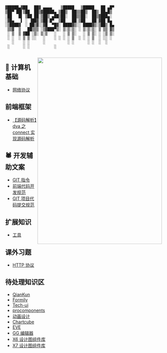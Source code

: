 ```

▓█████▄▓██   ██▓ ▄▄▄▄    ▒█████   ▒█████   ██ ▄█▀
▒██▀ ██▌▒██  ██▒▓█████▄ ▒██▒  ██▒▒██▒  ██▒ ██▄█▒ 
░██   █▌ ▒██ ██░▒██▒ ▄██▒██░  ██▒▒██░  ██▒▓███▄░ 
░▓█▄   ▌ ░ ▐██▓░▒██░█▀  ▒██   ██░▒██   ██░▓██ █▄ 
░▒████▓  ░ ██▒▓░░▓█  ▀█▓░ ████▓▒░░ ████▓▒░▒██▒ █▄
 ▒▒▓  ▒   ██▒▒▒ ░▒▓███▀▒░ ▒░▒░▒░ ░ ▒░▒░▒░ ▒ ▒▒ ▓▒
 ░ ▒  ▒ ▓██ ░▒░ ▒░▒   ░   ░ ▒ ▒░   ░ ▒ ▒░ ░ ░▒ ▒░
 ░ ░  ░ ▒ ▒ ░░   ░    ░ ░ ░ ░ ▒  ░ ░ ░ ▒  ░ ░░ ░ 
   ░    ░ ░      ░          ░ ░      ░ ░  ░  ░   
 ░      ░ ░           ░                          
     
```

<image src='http://d.paper.i4.cn/max/2017/03/20/14/1489990733158_705228.JPG' width='400' height='600' align=right />

## 🧮 计算机基础
- [网络协议](https://github.com/J-DuYa/DY-Book/issues/2)

## 前端框架
- [【源码解析】dva 之 connect 实现源码解析](https://github.com/J-DuYa/DY-Book/issues/8)

## 🕷️ 开发辅助文案
- [GIT 指令](https://github.com/J-DuYa/DY-Book/issues/1)
- [前端代码开发规范](https://github.com/J-DuYa/DY-Book/issues/3)
- [GIT 项目代码提交规范](https://github.com/J-DuYa/DY-Book/issues/4)

## 扩展知识
- [工具](https://github.com/J-DuYa/DY-Book/issues/6)

## 课外习题
- [HTTP 协议](https://github.com/J-DuYa/DY-Book/issues/7)

## 待处理知识区
- [QianKun](https://qiankun.umijs.org/zh)
- [Formily](https://formilyjs.org/)
- [Tech-ui](https://hitu.alipay.com/designs/tech-ui/home)
- [procomponents](https://procomponents.ant.design/)
- [动画设计](https://motion.ant.design/index-cn)
- [Chartcube](https://chartcube.alipay.com/)
- [EVE](https://ava.antv.vision/zh)
- [GG 编辑器](https://ggeditor.com/zh-CN)
- [X6 设计图组件库](https://x6.antv.vision/zh)
- [X7 设计图组件库](https://x7.antv.vision/zh)
